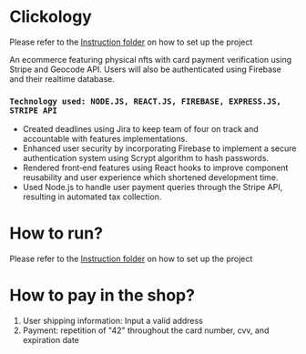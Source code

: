 # Clickology
Please refer to the [Instruction folder](https://github.com/issaturtle/Clickology/tree/master/Instructions) on how to set up the project

An ecommerce featuring physical nfts with card payment verification using Stripe and Geocode API. Users will also be authenticated using Firebase and their realtime database.

### `Technology used: NODE.JS, REACT.JS, FIREBASE, EXPRESS.JS, STRIPE API`
- Created deadlines using Jira to keep team of four on track and accountable with features implementations.
- Enhanced user security by incorporating Firebase to implement a secure authentication system using Scrypt algorithm to hash passwords.
- Rendered front‑end features using React hooks to improve component reusability and user experience which shortened development time.
- Used Node.js to handle user payment queries through the Stripe API, resulting in automated tax collection.

# How to run?
Please refer to the [Instruction folder](https://github.com/issaturtle/Clickology/tree/master/Instructions) on how to set up the project

# How to pay in the shop?
1. User shipping information: Input a valid address 
2. Payment: repetition of "42" throughout the card number, cvv, and expiration date
